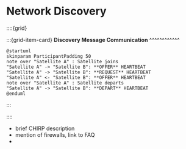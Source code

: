 # Network Discovery

::::{grid}

:::{grid-item-card}
**Discovery Message Communication**
^^^^^^^^^^^^

```plantuml
@startuml
skinparam ParticipantPadding 50
note over "Satellite A" : Satellite joins
"Satellite A" -> "Satellite B": **OFFER** HEARTBEAT
"Satellite A" -> "Satellite B": **REQUEST** HEARTBEAT
"Satellite A" <- "Satellite B": **OFFER** HEARTBEAT
note over "Satellite A" : Satellite departs
"Satellite A" -> "Satellite B": **DEPART** HEARTBEAT
@enduml
```

:::

::::

* brief CHIRP description
* mention of firewalls, link to FAQ
*
